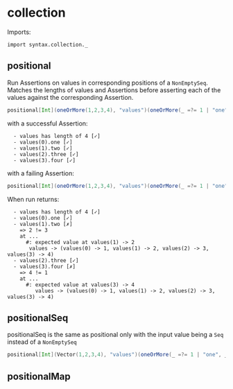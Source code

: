 # collection

Imports:

```
import syntax.collection._
```


## positional

Run Assertions on values in corresponding positions of a `NonEmptySeq`. Matches the lengths of values and Assertions before asserting each of the values against the corresponding Assertion.

```scala
positional[Int](oneOrMore(1,2,3,4), "values")(oneOrMore(_ =?= 1 | "one", _ =?= 2 | "two", _ =?= 3 | "three", _ =?= 4 | "four"))
```

with a successful Assertion:

```
  - values has length of 4 [✓]
  - values(0).one [✓]
  - values(1).two [✓]
  - values(2).three [✓]
  - values(3).four [✓]
```

with a failing Assertion:

```scala
positional[Int](oneOrMore(1,2,3,4), "values")(oneOrMore(_ =?= 1 | "one", _ =?= 3 | "two", _ =?= 3 | "three", _ =?= 1 | "four"))
```

When run returns:

```
  - values has length of 4 [✓]
  - values(0).one [✓]
  - values(1).two [✗]
    => 2 != 3
    at ...
      #: expected value at values(1) -> 2
       values -> (values(0) -> 1, values(1) -> 2, values(2) -> 3, values(3) -> 4)
  - values(2).three [✓]
  - values(3).four [✗]
    => 4 != 1
    at ...
      #: expected value at values(3) -> 4
         values -> (values(0) -> 1, values(1) -> 2, values(2) -> 3, values(3) -> 4)
```

## positionalSeq

positionalSeq is the same as positional only with the input value being a `Seq` instead of a `NonEmptySeq`

```scala
positional[Int](Vector(1,2,3,4), "values")(oneOrMore(_ =?= 1 | "one", _ =?= 3 | "two", _ =?= 3 | "three", _ =?= 1 | "four"))

```

## positionalMap


